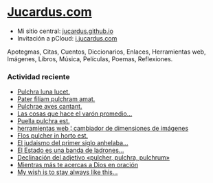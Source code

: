 # [Jucardus.com](https://jucardus.com)

* Mi sitio central: [jucardus.github.io](https://jucardus.github.io)
* Invitación a pCloud: [i.jucardus.com](https://i.jucardus.com)

Apotegmas, Citas, Cuentos, Diccionarios, Enlaces, Herramientas web, Imágenes, Libros, Música, Películas, Poemas, Reflexiones.

### Actividad reciente

* [Pulchra luna lucet.](https://jucardus.github.io/?e=2507251938)
* [Pater filiam pulchram amat.](https://jucardus.github.io/?e=2507251934)
* [Pulchrae aves cantant.](https://jucardus.github.io/?e=2507251932)
* [Las cosas que hace el varón promedio...](https://jucardus.github.io/?e=2507251928)
* [Puella pulchra est.](https://jucardus.github.io/?e=2507251925)
* [herramientas web ¦ cambiador de dimensiones de imágenes](https://jucardus.github.io/?e=2507251920)
* [Flos pulcher in horto est.](https://jucardus.github.io/?e=2507251918)
* [El judaismo del primer siglo anhelaba...](https://jucardus.github.io/?e=2507251916)
* [El Estado es una banda de ladrones...](https://jucardus.github.io/?e=2507251914)
* [Declinación del adjetivo «pulcher, pulchra, pulchrum»](https://jucardus.github.io/?e=2507251912)
* [Mientras más te acercas a Dios en oración](https://jucardus.github.io/?e=2507251714)
* [My wish is to stay always like this...](https://jucardus.github.io/?e=2507251712)
